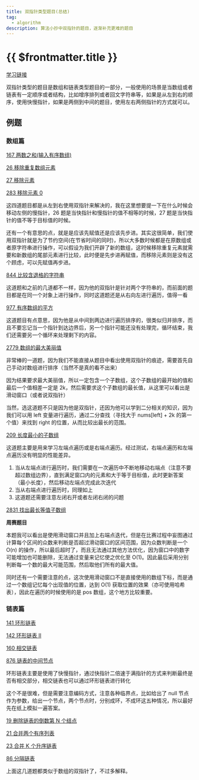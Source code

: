 ```yaml
---
title: 双指针类型题目(总结)
tag:
  - algorithm
description: 算法小抄中双指针的题目，逐渐补充更难的题目
---
```


# {{ $frontmatter.title }}

[学习链接](https://labuladong.github.io/algo/di-ling-zh-bfe1b/shuang-zhi-fa4bd/)

双指针类型的题目是数组和链表类型题目的一部分，一般使用的场景是当数组或者链表有一定顺序或者结构，比如增序排列或者回文字符串等，如果是从左到右的顺序，使用快慢指针，如果是两侧到中间的题目，使用左右两侧指针的方式就可以。

## 例题

### 数组篇

[167 两数之和(输入有序数组)](https://leetcode.cn/problems/two-sum-ii-input-array-is-sorted/)

[26 移除重复数组元素](https://leetcode-cn.com/problems/remove-duplicates-from-sorted-array/)

[27 移除元素](https://leetcode-cn.com/problems/remove-element/)

[283 移除元素 0](https://leetcode-cn.com/problems/move-zeroes/)

这四道题目都是从左到右使用双指针来解决的，我在这里想要提一下在什么时候会移动左侧的慢指针，26 题是当快指针和慢指针的值不相等的时候，27 题是当快指针的值不等于目标值的时候。

还有一个有意思的点，就是是应该先赋值还是应该先步进。其实这很简单，我们使用双指针就是为了节约空间(在节省时间的同时)，所以大多数时候都是在原数组或者原字符串进行操作，可以假设为我们开辟了新的数组，这时候移除重复元素就需要和新数组的尾部元素进行比较，此时便是先步进再赋值，而移除元素则是没有这个顾虑，可以先赋值再步进。

[844 比较含退格的字符串](https://leetcode-cn.com/problems/backspace-string-compare/)

这道题和之前的几道都不一样，因为他的双指针是针对两个字符串的，而前面的题目都是在同一个对象上进行操作，同时这道题还是从右向左进行遍历，值得一看

[977 有序数组的平方](https://leetcode-cn.com/problems/squares-of-a-sorted-array/)

这道题目有点意思，因为他是从中间到两边进行遍历排序的，很类似归并排序，而且不要忘记当一个指针到达边界后，另一个指针可能还没有处理完，循环结束，我们还需要另一个循环来处理剩下的内容。

[2779 数组的最大美丽值](https://leetcode.cn/problems/maximum-beauty-of-an-array-after-applying-operation)

非常棒的一道题，因为我们不能直接从题目中看出使用双指针的痕迹，需要首先自己手动对数组进行排序（当然不是真的看不出来）

因为结果要求最大美丽值，所以一定包含一个子数组，这个子数组的最开始的值和最后一个值相差一定是 2k，然后需要求这个子数组的最长值，从这里可以看出是滑动窗口（或者说双指针）

<!-- TODO: 使用二分解决问题 -->

当然，选这道题不只是因为他是双指针，还因为他可以学到二分相关的知识，因为我们可以用 left 变量进行遍历，通过二分查找（寻找大于 nums[left] + 2k 的第一个值）来找到 right 的位置，从而比较出最长的范围。

[209 长度最小的子数组](https://leetcode-cn.com/problems/minimum-size-subarray-sum/)

这道题主要是用来学习左端点遍历或是右端点遍历。经过测试，右端点遍历和左端点遍历没有明显的性能差异。

1. 当从左端点进行遍历时，我们需要在一次遍历中不断地移动右端点（注意不要超过数组边界），直到满足窗口内的元素和大于等于目标值，此时更新答案（最小长度），然后移动左端点完成此次迭代
2. 当从右端点进行遍历时，同理如上
3. 这道题还需要注意左闭右开或者左闭右闭的问题

[2831 找出最长等值子数组](https://leetcode.cn/problems/find-the-longest-equal-subarray/)

**周赛题目**

本题我可以看出是使用滑动窗口并且加上右端点迭代，但是在比赛过程中妄图通过计算每个区间的众数来判断是否超过滑动窗口的区间范围，因为众数判断是一个 O(n) 的操作，所以最后超时了，而且无法通过其他方法优化，因为窗口中的数字可能增加也可能删除，无法通过变量来记忆使之优化至 O(1)。因此最后采用分别判断每一个数的最大可能范围，然后取他们所有的最大值。

同时还有一个需要注意的点，这次使用滑动窗口不是直接使用的数组下标，而是通过一个数组记忆每个出现值的位置，达到 O(1) 获取位置的效果（亦可使用哈希表），因此在遍历的时候使用的是 pos 数组，这个地方比较重要。

### 链表篇

[141 环形链表](https://leetcode-cn.com/problems/linked-list-cycle/)

[142 环形链表 II](https://leetcode-cn.com/problems/linked-list-cycle-ii/)

[160 相交链表](https://leetcode.cn/problems/intersection-of-two-linked-lists/)

[876 链表的中间节点](https://leetcode.cn/problems/middle-of-the-linked-list/)

环形链表主要是使用了快慢指针，通过快指针二倍速于满指针的方式来判断最终是否有相交部分，相交链表也可以通过环形链表进行转化

这个不是很难，但是需要注意编码方式，注意各种临界点，比如给出了 null 节点作为参数，给出一个节点，两个节点时，分别成环，不成环这五种情况，所以最好先在纸上模拟一遍答案。

[19 删除链表的倒数第 N 个结点](https://leetcode-cn.com/problems/remove-nth-node-from-end-of-list/)

[21 合并两个有序列表](https://leetcode-cn.com/problems/merge-two-sorted-lists/)

[23 合并 K 个升序链表](https://leetcode-cn.com/problems/merge-k-sorted-lists/)

[86 分隔链表](https://leetcode-cn.com/problems/partition-list/)

上面这几道题都类似于数组的双指针了，不过多解释。
